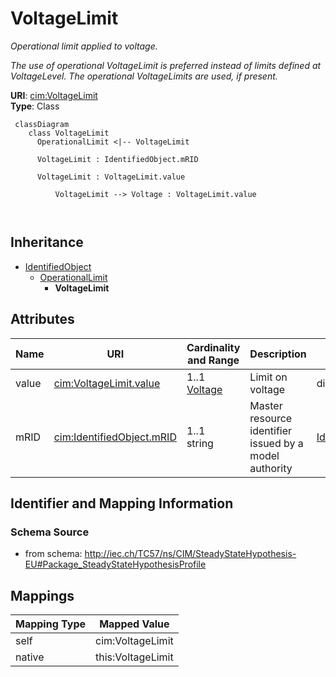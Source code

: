 # VoltageLimit


_Operational limit applied to voltage._

_The use of operational VoltageLimit is preferred instead of limits defined at VoltageLevel. The operational VoltageLimits are used, if present._





**URI**: [cim:VoltageLimit](http://iec.ch/TC57/CIM100#VoltageLimit)<br />
**Type**: Class




```mermaid
 classDiagram
    class VoltageLimit
      OperationalLimit <|-- VoltageLimit
      
      VoltageLimit : IdentifiedObject.mRID
        
      VoltageLimit : VoltageLimit.value
        
          VoltageLimit --> Voltage : VoltageLimit.value
        
      
```





## Inheritance
* [IdentifiedObject](IdentifiedObject.md)
    * [OperationalLimit](OperationalLimit.md)
        * **VoltageLimit**



## Attributes


| Name | URI | Cardinality and Range | Description | Inheritance |
| ---  | --- | --- | --- | --- |
| value | [cim:VoltageLimit.value](http://iec.ch/TC57/CIM100#VoltageLimit.value) | 1..1 <br />  [Voltage](Voltage.md)  | Limit on voltage | direct |
| mRID | [cim:IdentifiedObject.mRID](http://iec.ch/TC57/CIM100#IdentifiedObject.mRID) | 1..1 <br />  string  | Master resource identifier issued by a model authority | [IdentifiedObject](IdentifiedObject.md) |









## Identifier and Mapping Information







### Schema Source


* from schema: http://iec.ch/TC57/ns/CIM/SteadyStateHypothesis-EU#Package_SteadyStateHypothesisProfile





## Mappings

| Mapping Type | Mapped Value |
| ---  | ---  |
| self | cim:VoltageLimit |
| native | this:VoltageLimit |




